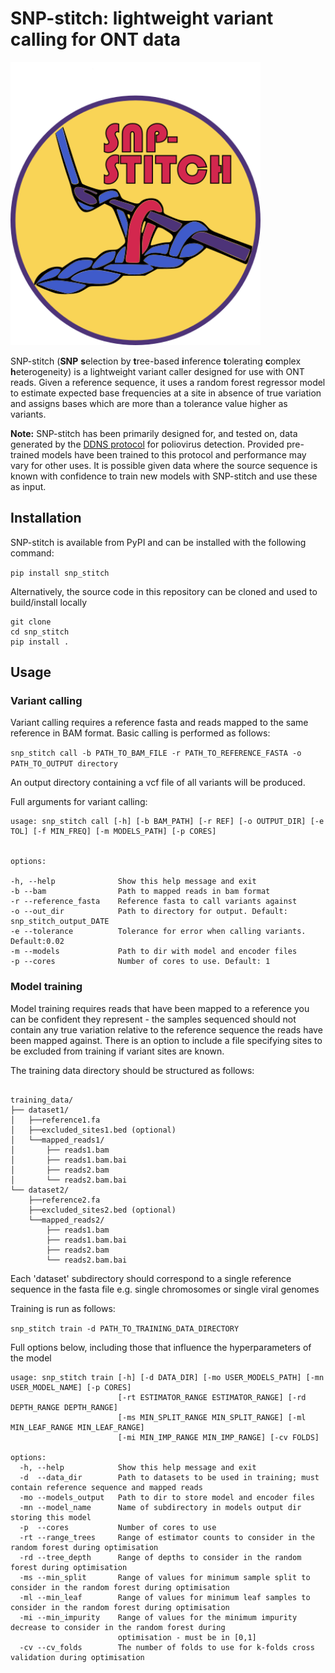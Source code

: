 
  

# SNP-stitch: lightweight variant calling for ONT data

<img src="./logo.png" width="400">

SNP-stitch (**SNP**  **s**election by **t**ree-based **i**nference **t**olerating **c**omplex **h**eterogeneity) is a lightweight variant caller designed for use with ONT reads. Given a reference sequence, it uses a random forest regressor model to estimate expected base frequencies at a site in absence of true variation and assigns bases which are more than a tolerance value higher as variants.

  

**Note:** SNP-stitch has been primarily designed for, and tested on, data generated by the [DDNS protocol](https://www.protocols.io/view/direct-detection-of-poliovirus-and-nanopore-sequen-rm7vzbyyxvx1/v6) for poliovirus detection. Provided pre-trained models have been trained to this protocol and performance may vary for other uses. It is possible given data where the source sequence is known with confidence to train new models with SNP-stitch and use these as input.

  

## Installation

SNP-stitch is available from PyPI and can be installed with the following command:

``
pip install snp_stitch
``

Alternatively, the source code in this repository can be cloned and used to build/install locally

````
git clone
cd snp_stitch
pip install .
````

## Usage

### Variant calling

Variant calling requires a reference fasta and reads mapped to the same reference in BAM format. Basic calling is performed as follows:

``
snp_stitch call -b PATH_TO_BAM_FILE -r PATH_TO_REFERENCE_FASTA -o PATH_TO_OUTPUT directory
``


An output directory containing a vcf file of all variants will be produced.

Full arguments for variant calling:

````
usage: snp_stitch call [-h] [-b BAM_PATH] [-r REF] [-o OUTPUT_DIR] [-e TOL] [-f MIN_FREQ] [-m MODELS_PATH] [-p CORES]

  
options:

-h, --help              Show this help message and exit
-b --bam                Path to mapped reads in bam format
-r --reference_fasta    Reference fasta to call variants against
-o --out_dir            Path to directory for output. Default: snp_stitch_output_DATE
-e --tolerance          Tolerance for error when calling variants. Default:0.02
-m --models             Path to dir with model and encoder files
-p --cores              Number of cores to use. Default: 1

````

  
### Model training

Model training requires reads that have been mapped to a reference you can be confident they represent - the samples sequenced should not contain any true variation relative to the reference sequence the reads have been mapped against. There is an option to include a file specifying sites to be excluded from training if variant sites are known.

The training data directory should be structured as follows:

````

training_data/
├── dataset1/
│ 	├──reference1.fa
│ 	├──excluded_sites1.bed (optional)
│ 	└──mapped_reads1/
│ 		├── reads1.bam
│ 		├── reads1.bam.bai
│ 		├── reads2.bam
│ 		└── reads2.bam.bai
└── dataset2/
	├──reference2.fa
	├──excluded_sites2.bed (optional)
	└──mapped_reads2/
		├── reads1.bam
		├── reads1.bam.bai
		├── reads2.bam
		└── reads2.bam.bai

````
Each 'dataset' subdirectory should correspond to a single reference sequence in the fasta file e.g. single chromosomes or single viral genomes

Training is run as follows:

``
snp_stitch train -d PATH_TO_TRAINING_DATA_DIRECTORY
``

Full options below, including those that influence the hyperparameters of the model

````
usage: snp_stitch train [-h] [-d DATA_DIR] [-mo USER_MODELS_PATH] [-mn USER_MODEL_NAME] [-p CORES]
                        [-rt ESTIMATOR_RANGE ESTIMATOR_RANGE] [-rd DEPTH_RANGE DEPTH_RANGE]
                        [-ms MIN_SPLIT_RANGE MIN_SPLIT_RANGE] [-ml MIN_LEAF_RANGE MIN_LEAF_RANGE]
                        [-mi MIN_IMP_RANGE MIN_IMP_RANGE] [-cv FOLDS]

options:
  -h, --help            Show this help message and exit
  -d  --data_dir        Path to datasets to be used in training; must contain reference sequence and mapped reads
  -mo --models_output   Path to dir to store model and encoder files
  -mn --model_name      Name of subdirectory in models output dir storing this model
  -p  --cores           Number of cores to use
  -rt --range_trees     Range of estimator counts to consider in the random forest during optimisation
  -rd --tree_depth      Range of depths to consider in the random forest during optimisation
  -ms --min_split       Range of values for minimum sample split to consider in the random forest during optimisation
  -ml --min_leaf        Range of values for minimum leaf samples to consider in the random forest during optimisation
  -mi --min_impurity    Range of values for the minimum impurity decrease to consider in the random forest during
                        optimisation - must be in [0,1]
  -cv --cv_folds        The number of folds to use for k-folds cross validation during optimisation
````